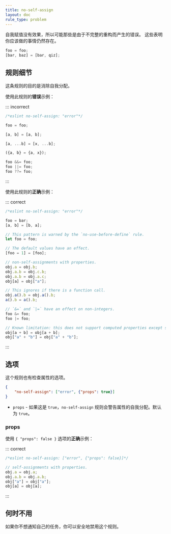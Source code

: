 ```yaml
---
title: no-self-assign
layout: doc
rule_type: problem
---
```


自我赋值没有效果，所以可能那些是由于不完整的重构而产生的错误。
这些表明你应该做的事情仍然存在。

```js
foo = foo;
[bar, baz] = [bar, qiz];
```

## 规则细节

这条规则的目的是消除自我分配。

使用此规则的**错误**示例：

::: incorrect

```js
/*eslint no-self-assign: "error"*/

foo = foo;

[a, b] = [a, b];

[a, ...b] = [x, ...b];

({a, b} = {a, x});

foo &&= foo;
foo ||= foo;
foo ??= foo;
```

:::

使用此规则的**正确**示例：

::: correct

```js
/*eslint no-self-assign: "error"*/

foo = bar;
[a, b] = [b, a];

// This pattern is warned by the `no-use-before-define` rule.
let foo = foo;

// The default values have an effect.
[foo = 1] = [foo];

// non-self-assignments with properties.
obj.a = obj.b;
obj.a.b = obj.c.b;
obj.a.b = obj.a.c;
obj[a] = obj["a"];

// This ignores if there is a function call.
obj.a().b = obj.a().b;
a().b = a().b;

// `&=` and `|=` have an effect on non-integers.
foo &= foo;
foo |= foo;

// Known limitation: this does not support computed properties except single literal or single identifier.
obj[a + b] = obj[a + b];
obj["a" + "b"] = obj["a" + "b"];
```

:::

## 选项

这个规则也有检查属性的选项。

```json
{
    "no-self-assign": ["error", {"props": true}]
}
```

* `props` - 如果这是 `true`，`no-self-assign` 规则会警告属性的自我分配。默认为 `true`。

### props

使用 `{ "props": false }` 选项的**正确**示例：

::: correct

```js
/*eslint no-self-assign: ["error", {"props": false}]*/

// self-assignments with properties.
obj.a = obj.a;
obj.a.b = obj.a.b;
obj["a"] = obj["a"];
obj[a] = obj[a];
```

:::

## 何时不用

如果你不想通知自己的任务，你可以安全地禁用这个规则。
